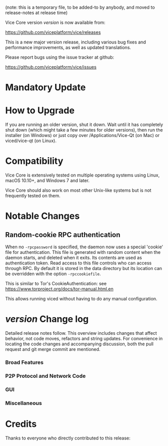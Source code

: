 (note: this is a temporary file, to be added-to by anybody, and moved to release-notes at release time)

Vice Core version *version* is now available from:

  <https://github.com/viceplatform/vice/releases>

This is a new major version release, including various bug fixes and
performance improvements, as well as updated translations.

Please report bugs using the issue tracker at github:

  <https://github.com/viceplatform/vice/issues>

Mandatory Update
==============


How to Upgrade
==============

If you are running an older version, shut it down. Wait until it has completely shut down (which might take a few minutes for older versions), then run the installer (on Windows) or just copy over /Applications/Vice-Qt (on Mac) or viced/vice-qt (on Linux).

Compatibility
==============

Vice Core is extensively tested on multiple operating systems using
Linux, macOS 10.10+, and Windows 7 and later.

Vice Core should also work on most other Unix-like systems but is not
frequently tested on them.

Notable Changes
===============

Random-cookie RPC authentication
---------------------------------

When no `-rpcpassword` is specified, the daemon now uses a special 'cookie'
file for authentication. This file is generated with random content when the
daemon starts, and deleted when it exits. Its contents are used as
authentication token. Read access to this file controls who can access through
RPC. By default it is stored in the data directory but its location can be
overridden with the option `-rpccookiefile`.

This is similar to Tor's CookieAuthentication: see
https://www.torproject.org/docs/tor-manual.html.en

This allows running viced without having to do any manual configuration.


*version* Change log
=================

Detailed release notes follow. This overview includes changes that affect
behavior, not code moves, refactors and string updates. For convenience in locating
the code changes and accompanying discussion, both the pull request and
git merge commit are mentioned.

### Broad Features
### P2P Protocol and Network Code
### GUI
### Miscellaneous

Credits
=======

Thanks to everyone who directly contributed to this release:

